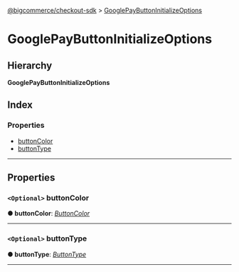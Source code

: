 [@bigcommerce/checkout-sdk](../README.md) > [GooglePayButtonInitializeOptions](../interfaces/googlepaybuttoninitializeoptions.md)

# GooglePayButtonInitializeOptions

## Hierarchy

**GooglePayButtonInitializeOptions**

## Index

### Properties

* [buttonColor](googlepaybuttoninitializeoptions.md#buttoncolor)
* [buttonType](googlepaybuttoninitializeoptions.md#buttontype)

---

## Properties

<a id="buttoncolor"></a>

### `<Optional>` buttonColor

**● buttonColor**: *[ButtonColor](../enums/buttoncolor.md)*

___
<a id="buttontype"></a>

### `<Optional>` buttonType

**● buttonType**: *[ButtonType](../enums/buttontype.md)*

___

